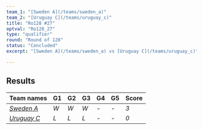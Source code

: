 ```yaml
---
team_1: "[Sweden A](/teams/sweden_a)"
team_2: "[Uruguay C](/teams/uruguay_c)"
title: "Ro128 #27"
optval: "Ro128_27"
type: "qualifier"
round: "Round of 128"
status: "Concluded"
excerpt: "[Sweden A](/teams/sweden_a) vs [Uruguay C](/teams/uruguay_c)"

---
```

## Results

| Team names | G1 | G2 | G3 | G4 | G5 | Score |
| -- | -- | -- | -- | -- | -- | -- |
| *[Sweden A](/teams/sweden_a)* | *W* | *W* | *W* | *-* | *-* | *3* |
| *[Uruguay C](/teams/uruguay_c)* | *L* | *L* | *L* | *-* | *-* | *0* |
